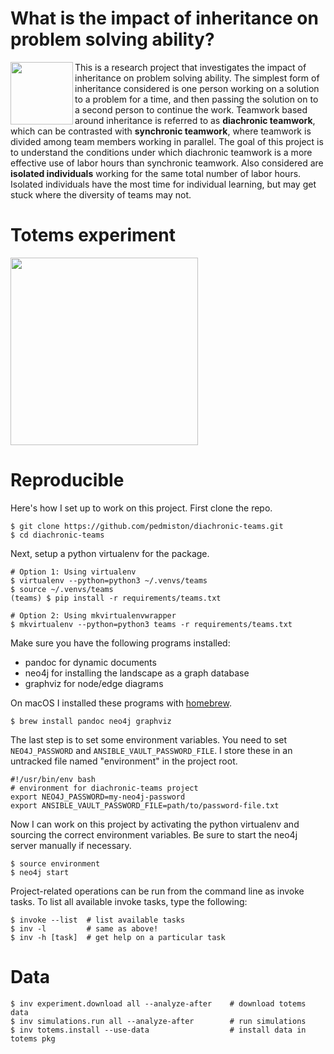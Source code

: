 # What is the impact of inheritance on problem solving ability?

<img src="https://github.com/pedmiston/diachronic-teams/raw/master/img/team-structures-all.png" align="left" width="100">

This is a research project that investigates the impact of inheritance on problem solving ability. The simplest form of inheritance considered is one person working on a solution to a problem for a time, and then passing the solution on to a second person to continue the work. Teamwork based around inheritance is referred to as **diachronic teamwork**, which can be contrasted with **synchronic teamwork**, where teamwork is divided among team members working in parallel. The goal of this project is to understand the conditions under which diachronic teamwork is a more effective use of labor hours than synchronic teamwork. Also considered are **isolated individuals** working for the same total number of labor hours. Isolated individuals have the most time for individual learning, but may get stuck where the diversity of teams may not.

# Totems experiment

<img src="https://github.com/pedmiston/diachronic-teams/raw/master/img/landscape-sample.png" width="300">

# Reproducible

Here's how I set up to work on this project. First clone the repo.

    $ git clone https://github.com/pedmiston/diachronic-teams.git
    $ cd diachronic-teams

Next, setup a python virtualenv for the package.

    # Option 1: Using virtualenv
    $ virtualenv --python=python3 ~/.venvs/teams
    $ source ~/.venvs/teams
    (teams) $ pip install -r requirements/teams.txt

    # Option 2: Using mkvirtualenvwrapper
    $ mkvirtualenv --python=python3 teams -r requirements/teams.txt

Make sure you have the following programs installed:

- pandoc for dynamic documents
- neo4j for installing the landscape as a graph database
- graphviz for node/edge diagrams

On macOS I installed these programs with [homebrew](https://brew.sh).

    $ brew install pandoc neo4j graphviz

The last step is to set some environment variables. You need to set `NEO4J_PASSWORD` and `ANSIBLE_VAULT_PASSWORD_FILE`. I store these in an untracked file named "environment" in the project root.

    #!/usr/bin/env bash
    # environment for diachronic-teams project
    export NEO4J_PASSWORD=my-neo4j-password
    export ANSIBLE_VAULT_PASSWORD_FILE=path/to/password-file.txt

Now I can work on this project by activating the python virtualenv and sourcing the correct environment variables. Be sure to start the neo4j server manually if necessary.

    $ source environment
    $ neo4j start

Project-related operations can be run from the command line as invoke tasks. To list all available invoke tasks, type the following:

    $ invoke --list  # list available tasks
    $ inv -l         # same as above!
    $ inv -h [task]  # get help on a particular task

# Data

    $ inv experiment.download all --analyze-after    # download totems data
    $ inv simulations.run all --analyze-after        # run simulations
    $ inv totems.install --use-data                  # install data in totems pkg
